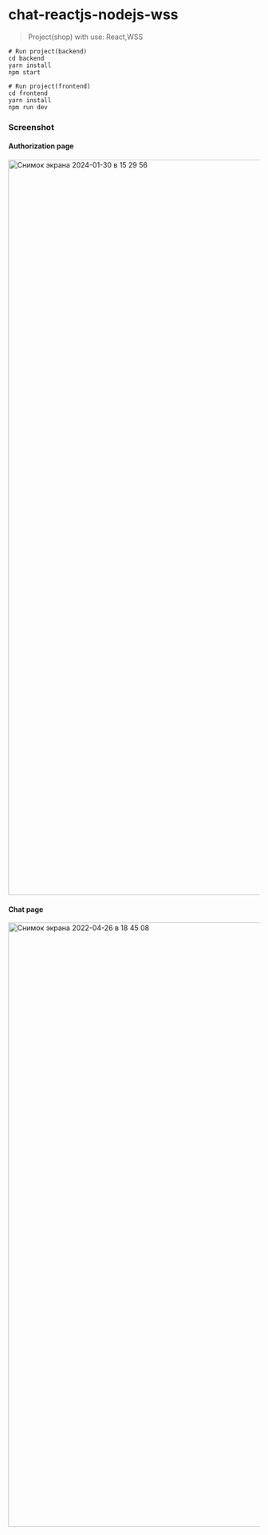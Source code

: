 # chat-reactjs-nodejs-wss

> Project(shop) with use: React,WSS

```
# Run project(backend)
cd backend
yarn install
npm start

# Run project(frontend)
cd frontend
yarn install
npm run dev
```

### Screenshot

#### Authorization page
<img width="1475" alt="Снимок экрана 2024-01-30 в 15 29 56" src="https://github.com/khakimoff/chat-reactjs-nodejs-wss/assets/34871899/a98dccb6-c960-4fc0-989a-09f3ab3e650b"> <br />

#### Chat page

<img width="1212" alt="Снимок экрана 2022-04-26 в 18 45 08" src="https://user-images.githubusercontent.com/34871899/165327592-c7dc74de-11d5-4a23-a286-acac2c9d2315.png">
